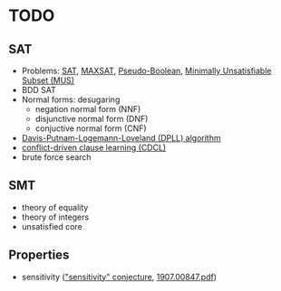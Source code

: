 # TODO

## SAT
- Problems: [SAT](http://en.wikipedia.org/wiki/Boolean_satisfiability_problem), [MAXSAT](http://en.wikipedia.org/wiki/Maximum_satisfiability_problem), [Pseudo-Boolean](https://en.wikipedia.org/wiki/Pseudo-Boolean_function), [Minimally Unsatisfiable Subset (MUS)](http://www.cril.fr/SAT11/)
- BDD SAT
- Normal forms: desugaring
  - negation normal form (NNF)
  - disjunctive normal form (DNF)
  - conjuctive normal form (CNF)
- [Davis-Putnam-Logemann-Loveland (DPLL) algorithm](http://www.cs.miami.edu/home/geoff/Courses/CSC749-17F/Content/DPLLCDCL.shtml)
- [conflict-driven clause learning (CDCL)](https://en.wikipedia.org/wiki/Conflict-driven_clause_learning)
- brute force search

## SMT
- theory of equality
- theory of integers
- unsatisfied core

## Properties
- sensitivity (["sensitivity" conjecture](https://www.quantamagazine.org/mathematician-solves-computer-science-conjecture-in-two-pages-20190725/), [1907.00847.pdf](https://arxiv.org/pdf/1907.00847.pdf))
